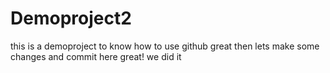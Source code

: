 # Demoproject2
this is a demoproject to know how to use github
great then lets make some changes and commit here
great! we did it 
